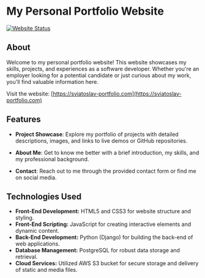 # My Personal Portfolio Website

[![Website Status](https://img.shields.io/website?url=https://sviatoslav-portfolio.com)](https://sviatoslav-portfolio.com)


## About

Welcome to my personal portfolio website! This website showcases my skills, projects, and experiences as a software developer. Whether you're an employer looking for a potential candidate or just curious about my work, you'll find valuable information here.

Visit the website: [https://sviatoslav-portfolio.com](https://sviatoslav-portfolio.com)

## Features

- **Project Showcase**: Explore my portfolio of projects with detailed descriptions, images, and links to live demos or GitHub repositories.

- **About Me**: Get to know me better with a brief introduction, my skills, and my professional background.

- **Contact**: Reach out to me through the provided contact form or find me on social media.

## Technologies Used

- **Front-End Development:** HTML5 and CSS3 for website structure and styling.
- **Front-End Scripting:** JavaScript for creating interactive elements and dynamic content.
- **Back-End Development:** Python (Django) for building the back-end of web applications.
- **Database Management:** PostgreSQL for robust data storage and retrieval.
- **Cloud Services:** Utilized AWS S3 bucket for secure storage and delivery of static and media files.